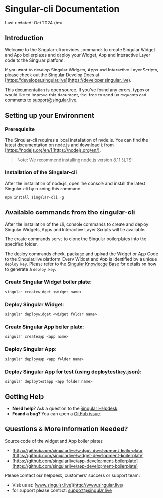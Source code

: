 # Singular-cli Documentation

Last updated: Oct.2024 (tm)

## Introduction

Welcome to the Singular-cli provides commands to create Singular Widget and App boilerplates and deploy your Widget, App and Interactive Layer code to the Singular platform.

If you want to develop Singular Widgets, Apps and Interactive Layer Scripts, please check out the Singular Develop Docs at [https://developer.singular.live](https://developer.singular.live).

This documentation is open source. If you’ve found any errors, typos or would like to improve this document, feel free to send us requests and comments to [support@singular.live](mailto:support@singular.live).

## Setting up your Environment

### Prerequisite

The Singular-cli requires a local installation of node.js. You can find the latest documentation on node.js and download it from [https://nodejs.org/en/](https://nodejs.org/en/).

> Note:
We recommend installing node.js version 8.11.3LTS! 

### Installation of the Singular-cli

After the installation of node.js, open the console and install the latest Singular-cli by running this command:

    npm install singular-cli -g 

## Available commands from the singular-cli

After the installation of the cli, console commands to create and deploy Singular Widgets, Apps and Interactive Layer Scripts will be available.

The create commands serve to clone the Singular boilerplates into the specified folder.

The deploy commands check, package and upload the Widget or App Code to the Singular.live platform. Every Widget and App is identified by a unique `deploy key`. Please refer to the [Singular Knowledge Base](https://singularlive.zendesk.com/hc/en-us/search?utf8=%E2%9C%93&query=deploy+key) for details on how to generate a `deploy key`.

### Create Singular Widget boiler plate:

    singular createwidget <widget name>

### Deploy Singular Widget:

    singular deploywidget <widget folder name>

### Create Singular App boiler plate:

    singular createapp <app name>

### Deploy Singular App:

    singular deployapp <app folder name>

### Deploy Singular App for test (using deploytestkey.json):

    singular deploytestapp <app folder name>

## Getting Help

- **Need help**? Ask a question to the [Singular Helpdesk](https://singularlive.zendesk.com/hc/en-us/requests/new).
- **Found a bug?** You can open a [GitHub issue](https://github.com/singularlive/singular-cli/issues).

## Questions & More Information Needed?

Source code of the widget and App boiler plates:

- [https://github.com/singularlive/widget-development-boilerplate](https://github.com/singularlive/widget-development-boilerplate)
- [https://github.com/singularlive/app-development-boilerplate](https://github.com/singularlive/app-development-boilerplate)

Please contact our helpdesk, customers’ success or support team:

- Visit us at: [www.singular.live](http://www.singular.live)
- for support please contact: [support@singular.live](mailto:support@singular.live)


